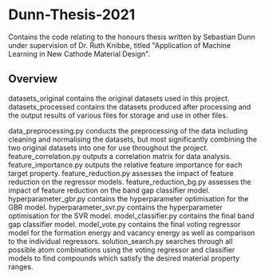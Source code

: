 # Dunn-Thesis-2021
Contains the code relating to the honours thesis written by Sebastian Dunn under supervision of Dr. Ruth Knibbe, titled "Application of Machine Learning in New Cathode Material Design".

## Overview
datasets_original contains the original datasets used in this project.
datasets_processed contains the datasets produced after processing and the output results of various files for storage and use in other files.

data_preprocessing.py conducts the preprocessing of the data including cleaning and normalising the datasets, but most significantly combining the two original datasets into one for use throughout the project.
feature_correlation.py outputs a correlation matrix for data analysis.
feature_importance.py outputs the relative feature importance for each target property.
feature_reduction.py assesses the impact of feature reduction on the regressor models.
feature_reduction_bg.py assesses the impact of feature reduction on the band gap classifier model.
hyperparameter_gbr.py contains the hyperparameter optimisation for the GBR model.
hyperparameter_svr.py contains the hyperparameter optimisation for the SVR model.
model_classifier.py contains the final band gap classifier model.
model_vote.py contains the final voting regressor model for the formation energy and vacancy energy as well as comparison to the individual regressors.
solution_search.py searches through all possible atom combinations using the voting regressor and classifier models to find compounds which satisfy the desired material property ranges.
